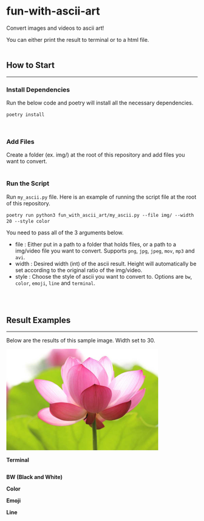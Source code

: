 # fun-with-ascii-art
Convert images and videos to ascii art!

You can either print the result to terminal or to a html file.
<br />
<br />

## **How to Start**
---
### Install Dependencies
Run the below code and poetry will install all the necessary dependencies.
```
poetry install
```
<br />

### Add Files
Create a folder (ex. img/) at the root of this repository and add files you want to convert.
<br /> <br />

### Run the Script
Run `my_ascii.py` file.
Here is an example of running the script file at the root of this repository.
```
poetry run python3 fun_with_ascii_art/my_ascii.py --file img/ --width 20 --style color
```

You need to pass all of the 3 arguments below.
- file : Either put in a path to a folder that holds files, or a path to a img/video file you want to convert. Supports `png`, `jpg`, `jpeg`, `mov`, `mp3` and `avi`.
- width : Desired width (int) of the ascii result. Height will automatically be set according to the original ratio of the img/video.
- style : Choose the style of ascii you want to convert to. Options are `bw`, `color`, `emoji`, `line` and `terminal`.

<br /> <br />
## **Result Examples**
---
Below are the results of this sample image. Width set to 30.

<img src="img/flower.jpeg" alt="drawing" width="400"/>


**Terminal**
```

```

**BW (Black and White)**

**Color**

**Emoji**

**Line**

